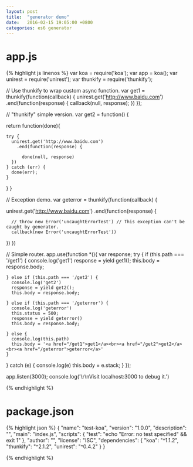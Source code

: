 ```yaml
---
layout: post
title:  "generator demo"
date:   2016-02-15 19:05:00 +0800
categories: es6 generator
---
```


# app.js

{% highlight js linenos %}
var koa       = require('koa');
var app       = koa();
var unirest   = require('unirest');
var thunkify  = require('thunkify');


// Use thunkify to wrap custom async function.
var get1 = thunkify(function(callback) {
  unirest.get('http://www.baidu.com')
  .end(function(response) {
    callback(null, response);
  })
});

// "thunkify" simple version.
var get2 = function() {

  return function(done){

    try {
      unirest.get('http://www.baidu.com')
        .end(function(response) {

          done(null, response)
      })
    } catch (err) {
      done(err);
    }
  }
}

// Exception demo.
var geterror = thunkify(function(callback) {

  unirest.get('http://www.baidu.com')
    .end(function(response) {

      // throw new Error('uncaughtErrorTest') // This exception can't be caught by generator.
      callback(new Error('uncaughtErrorTest'))
  })
})

// Simple router.
app.use(function *(){
  var response;
  try {
    if (this.path === '/get1') {
      console.log('get1')
      response = yield get1();
      this.body = response.body;

    } else if (this.path === '/get2') {
      console.log('get2')
      response = yield get2();
      this.body = response.body;

    } else if (this.path === '/geterror') {
      console.log('geterror')
      this.status = 500;
      response = yield geterror()
      this.body = response.body;

    } else {
      console.log(this.path)
      this.body = '<a href="/get1">get1</a><br><a href="/get2">get2</a><br><a href="/geterror">geterror</a>'
    }
  } catch (e) {
    console.log(e)
    this.body = e.stack;
  }
});


app.listen(3000);
console.log('\r\nVisit localhost:3000 to debug it.')

{% endhighlight %}


# package.json

{% highlight json %}
{
  "name": "test-koa",
  "version": "1.0.0",
  "description": "",
  "main": "index.js",
  "scripts": {
    "test": "echo \"Error: no test specified\" && exit 1"
  },
  "author": "",
  "license": "ISC",
  "dependencies": {
    "koa": "^1.1.2",
    "thunkify": "^2.1.2",
    "unirest": "^0.4.2"
  }
}

{% endhighlight %}
